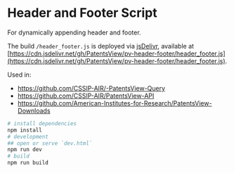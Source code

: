 # Header and Footer Script

For dynamically appending header and footer.

The build `/header_footer.js` is deployed via [jsDelivr](https://www.jsdelivr.com/), available at [https://cdn.jsdelivr.net/gh/PatentsView/pv-header-footer/header_footer.js](https://cdn.jsdelivr.net/gh/PatentsView/pv-header-footer/header_footer.js).

Used in:

- https://github.com/CSSIP-AIR/-PatentsView-Query
- https://github.com/CSSIP-AIR/PatentsView-API
- https://github.com/American-Institutes-for-Research/PatentsView-Downloads

```bash
# install dependencies
npm install
# development
## open or serve `dev.html`
npm run dev
# build
npm run build
```
